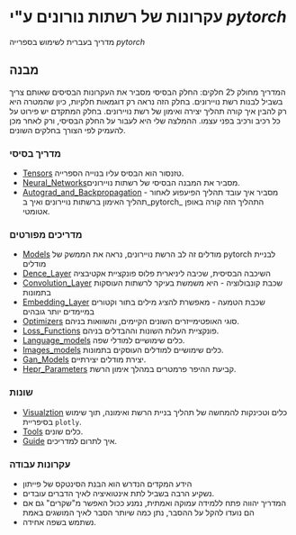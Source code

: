 &rlm;

# עקרונות של רשתות נורונים ע"י _pytorch_

מדריך בעברית לשימוש בספרייה 
_pytorch_


## מבנה
&rlm;
המדריך מחולק ל2 חלקים: החלק הבסיסי מסביר את העקרונות הבסיסים שאותם צריך בשביל לבנות רשת נויירונים. 
בחלק הזה נראה רק דוגמאות חלקיות, כיון שהמטרה היא רק להבין איך קורה תהליך יצירה ואימון של רשת נויירונים. 
בחלק המתקדם יש פירוט על כל רכיב ורכיב בפני עצמו. ההמלצה שלי היא לעבור על החלק הבסיסי, ורק לאחר מכן להעמיק לפי הצורך בחלקים השונים. 
### מדריך בסיסי
- [Tensors](Tensors.ipynb) טזנסור הוא הבסיס עליו בנוייה הספרייה. 
- [Neural_Networks](neural_networks.ipynb)מסביר את המבנה הבסיסי של רשתות נויירונים. 
- [Autograd_and_Backpropagation](Autograd_and_Backpropagation.ipynb) מסביר איך עובד תהליך הפיעפוע לאחור  - תהליך האימון ברשתות נויירונים ואיך ב_pytorch_ התהליך הזה קורה באופן אטומטי. 
### מדריכים מפורטים
- [Models](Models.ipynb)  מודלים זה לב הרשת נויירונים, נראה את הממשק של pytorch  לבניית מודלים
- [Dence_Layer](Dence_Layer.ipynb) השיכבה הבסיסית, שכיבה ליניארית פלוס פונקציית אקטיבציה 
- [Convolution_Layer](Convolution_Layer.ipynb)  שכבת קונבולוציה - היא משמשת בעיקר לרשתות העוסקות בתמונות 
- [Embedding_Layer](Embedding_Layer.ipynb)  שכבת הטמעה - מאפשרת להציג מילים בתור וקטורים במיימדים יותר גובהים
- [Optimizers](Optimizers.ipynb) סוגי האופטימייזרים השונים הקיימים, והשוואות בניהם. 
- [Loss_Functions](Loss_functions.ipynb) פונקציית העלות השונות וההבדלים בניהם. 
- [Language_models](Language_models.ipynb) כלים שימושיים למודלי שפה. 
- [Images_models](Images_models.ipynb) כלים שימושיים למודלים העוסקים בתמונות. 
- [Gan_Models](Gan_Models.ipynb) יצירת מודלים יצירתיים. 
- [Hepr_Parameters](Hepr_Parameters.ipynb) קביעת ההיפר פרמטרים במהלך אימון הרשת. 

### שונות
- [Visualztion](Visualztion.ipynb) כלים וטכינקות להמחשה של תהליך בניית הרשת ואימונה, תוך שימוש בסיפריית `plotly`. 
- [Tools](Tools.ipynb) כלים שונים. 
- [Guide](Guide.md) איך לתרום למדריכים. 
### עקרונות עבודה
- הידע המקדים הנדרש הוא הבנת הסינטקס של פייתון
- נשקיע הרבה בשביל לתת אינטואיציה  לאיך הדברים עובדים.
- המדריך יהווה פתח ללמידה עמוקה ואמתית, נמנע ככול האפשר מ"שקרים" גם אם הם נועדו להקל על ההסבר, נתן כמה שיותר הסבר לאיך המושגים באמת
- נשתמש בשפה אחידה. 
